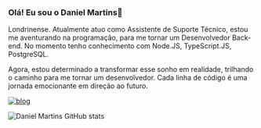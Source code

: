 ### Olá! Eu sou o Daniel Martins👋

Londrinense. Atualmente atuo como Assistente de Suporte Técnico, estou me aventurando na programação, para me tornar um Desenvolvedor Back-end. No momento tenho conhecimento com Node.JS, TypeScript.JS, PostgreSQL.

Agora, estou determinado a transformar esse sonho em realidade, trilhando o caminho para me tornar um desenvolvedor. Cada linha de código é uma jornada emocionante em direção ao futuro.

[![blog](https://img.shields.io/badge/LinkedIn-0077B5?style=for-the-badge&logo=linkedin&logoColor=white)](https://www.linkedin.com/in/daniel-martins-97929898/)


![Daniel Martins GitHub stats](https://github-readme-stats.vercel.app/api?username=danielmartinsdev&show_icons=true&theme=dracula)


